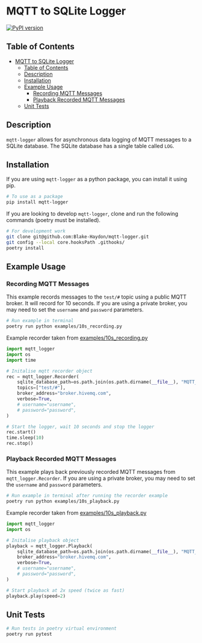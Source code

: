 # MQTT to SQLite Logger

[![PyPI version](https://badge.fury.io/py/mqtt-logger.svg)](https://badge.fury.io/py/mqtt-logger)

## Table of Contents
- [MQTT to SQLite Logger](#mqtt-to-sqlite-logger)
  - [Table of Contents](#table-of-contents)
  - [Description](#description)
  - [Installation](#installation)
  - [Example Usage](#example-usage)
    - [Recording MQTT Messages](#recording-mqtt-messages)
    - [Playback Recorded MQTT Messages](#playback-recorded-mqtt-messages)
  - [Unit Tests](#unit-tests)

## Description

`mqtt-logger` allows for asynchronous data logging of MQTT messages to a SQLite database. The SQLite database has 
a single table called `LOG`.

<!-- TODO: Insert example table here -->

## Installation

If you are using `mqtt-logger` as a python package, you can install it using pip.

```bash
# To use as a package
pip install mqtt-logger
```

If you are looking to develop `mqtt-logger`, clone and run the following commands (poetry must be installed). 

```bash
# For development work
git clone git@github.com:Blake-Haydon/mqtt-logger.git
git config --local core.hooksPath .githooks/
poetry install
```

## Example Usage

### Recording MQTT Messages

This example records messages to the `test/#` topic using a public MQTT broker. It will record for 10 seconds. If you 
are using a private broker, you may need to set the `username` and `password` parameters.

```bash
# Run example in terminal
poetry run python examples/10s_recording.py
```

Example recorder taken from [examples/10s_recording.py](examples/10s_recording.py)
```python
import mqtt_logger
import os
import time

# Initalise mqtt recorder object
rec = mqtt_logger.Recorder(
    sqlite_database_path=os.path.join(os.path.dirname(__file__), "MQTT_log.db"),
    topics=["test/#"],
    broker_address="broker.hivemq.com",
    verbose=True,
    # username="username",
    # password="password",
)

# Start the logger, wait 10 seconds and stop the logger
rec.start()
time.sleep(10)
rec.stop()
```

### Playback Recorded MQTT Messages

This example plays back previously recorded MQTT messages from `mqtt_logger.Recorder`. If you are using a private 
broker, you may need to set the `username` and `password` parameters.

```bash
# Run example in terminal after running the recorder example
poetry run python examples/10s_playback.py
```

Example recorder taken from [examples/10s_playback.py](examples/10s_playback.py)
```python
import mqtt_logger
import os

# Initalise playback object
playback = mqtt_logger.Playback(
    sqlite_database_path=os.path.join(os.path.dirname(__file__), "MQTT_log.db"),
    broker_address="broker.hivemq.com",
    verbose=True,
    # username="username",
    # password="password",
)

# Start playback at 2x speed (twice as fast)
playback.play(speed=2)
```

## Unit Tests

```bash
# Run tests in poetry virtual environment
poetry run pytest
```